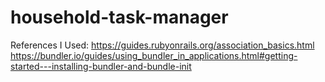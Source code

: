 # household-task-manager





References I Used:
https://guides.rubyonrails.org/association_basics.html
https://bundler.io/guides/using_bundler_in_applications.html#getting-started---installing-bundler-and-bundle-init
